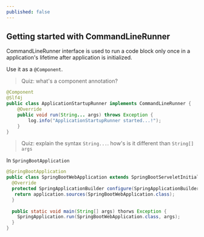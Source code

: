 ```yaml
---
published: false
---
```


## Getting started with CommandLineRunner

CommandLineRunner interface is used to run a code block only once in a application's lifetime after application is initialized.

Use it as a `@Component`. 

> Quiz: what's a component annotation?

```java
@Component
@Slf4j
public class ApplicationStartupRunner implements CommandLineRunner {
    @Override
    public void run(String... args) throws Exception {
        log.info("ApplicationStartupRunner started...!");
    }
}
```

> Quiz: explain the syntax `String...`. how's is it different than `String[] args` 

In `SpringBootApplication`

```java
@SpringBootApplication
public class SpringBootWebApplication extends SpringBootServeletInitializer implements CommandLineRunner {
  @Override
  protected SpringApplicationBuilder configure(SpringApplicationBuilder application) {
   return application.sources(SpringBootWebApplication.class);
  }
  
  public static void main(String[] args) thorws Exception {
    SpringApplication.run(SpringBootWebApplication.class, args);
  }
}
```